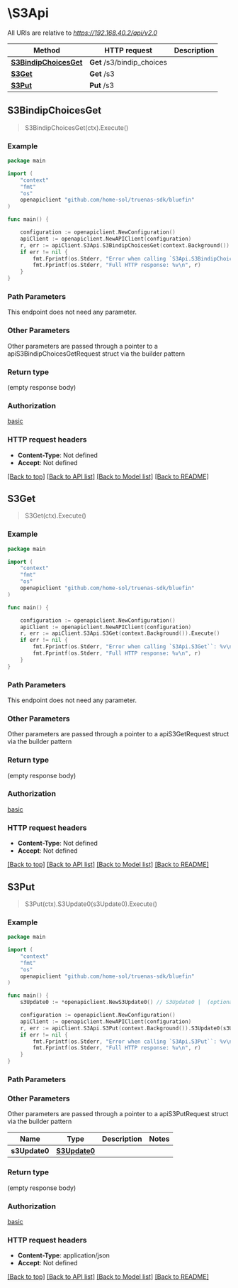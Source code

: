 # \S3Api

All URIs are relative to *https://192.168.40.2/api/v2.0*

Method | HTTP request | Description
------------- | ------------- | -------------
[**S3BindipChoicesGet**](S3Api.md#S3BindipChoicesGet) | **Get** /s3/bindip_choices | 
[**S3Get**](S3Api.md#S3Get) | **Get** /s3 | 
[**S3Put**](S3Api.md#S3Put) | **Put** /s3 | 



## S3BindipChoicesGet

> S3BindipChoicesGet(ctx).Execute()





### Example

```go
package main

import (
    "context"
    "fmt"
    "os"
    openapiclient "github.com/home-sol/truenas-sdk/bluefin"
)

func main() {

    configuration := openapiclient.NewConfiguration()
    apiClient := openapiclient.NewAPIClient(configuration)
    r, err := apiClient.S3Api.S3BindipChoicesGet(context.Background()).Execute()
    if err != nil {
        fmt.Fprintf(os.Stderr, "Error when calling `S3Api.S3BindipChoicesGet``: %v\n", err)
        fmt.Fprintf(os.Stderr, "Full HTTP response: %v\n", r)
    }
}
```

### Path Parameters

This endpoint does not need any parameter.

### Other Parameters

Other parameters are passed through a pointer to a apiS3BindipChoicesGetRequest struct via the builder pattern


### Return type

 (empty response body)

### Authorization

[basic](../README.md#basic)

### HTTP request headers

- **Content-Type**: Not defined
- **Accept**: Not defined

[[Back to top]](#) [[Back to API list]](../README.md#documentation-for-api-endpoints)
[[Back to Model list]](../README.md#documentation-for-models)
[[Back to README]](../README.md)


## S3Get

> S3Get(ctx).Execute()





### Example

```go
package main

import (
    "context"
    "fmt"
    "os"
    openapiclient "github.com/home-sol/truenas-sdk/bluefin"
)

func main() {

    configuration := openapiclient.NewConfiguration()
    apiClient := openapiclient.NewAPIClient(configuration)
    r, err := apiClient.S3Api.S3Get(context.Background()).Execute()
    if err != nil {
        fmt.Fprintf(os.Stderr, "Error when calling `S3Api.S3Get``: %v\n", err)
        fmt.Fprintf(os.Stderr, "Full HTTP response: %v\n", r)
    }
}
```

### Path Parameters

This endpoint does not need any parameter.

### Other Parameters

Other parameters are passed through a pointer to a apiS3GetRequest struct via the builder pattern


### Return type

 (empty response body)

### Authorization

[basic](../README.md#basic)

### HTTP request headers

- **Content-Type**: Not defined
- **Accept**: Not defined

[[Back to top]](#) [[Back to API list]](../README.md#documentation-for-api-endpoints)
[[Back to Model list]](../README.md#documentation-for-models)
[[Back to README]](../README.md)


## S3Put

> S3Put(ctx).S3Update0(s3Update0).Execute()





### Example

```go
package main

import (
    "context"
    "fmt"
    "os"
    openapiclient "github.com/home-sol/truenas-sdk/bluefin"
)

func main() {
    s3Update0 := *openapiclient.NewS3Update0() // S3Update0 |  (optional)

    configuration := openapiclient.NewConfiguration()
    apiClient := openapiclient.NewAPIClient(configuration)
    r, err := apiClient.S3Api.S3Put(context.Background()).S3Update0(s3Update0).Execute()
    if err != nil {
        fmt.Fprintf(os.Stderr, "Error when calling `S3Api.S3Put``: %v\n", err)
        fmt.Fprintf(os.Stderr, "Full HTTP response: %v\n", r)
    }
}
```

### Path Parameters



### Other Parameters

Other parameters are passed through a pointer to a apiS3PutRequest struct via the builder pattern


Name | Type | Description  | Notes
------------- | ------------- | ------------- | -------------
 **s3Update0** | [**S3Update0**](S3Update0.md) |  | 

### Return type

 (empty response body)

### Authorization

[basic](../README.md#basic)

### HTTP request headers

- **Content-Type**: application/json
- **Accept**: Not defined

[[Back to top]](#) [[Back to API list]](../README.md#documentation-for-api-endpoints)
[[Back to Model list]](../README.md#documentation-for-models)
[[Back to README]](../README.md)

